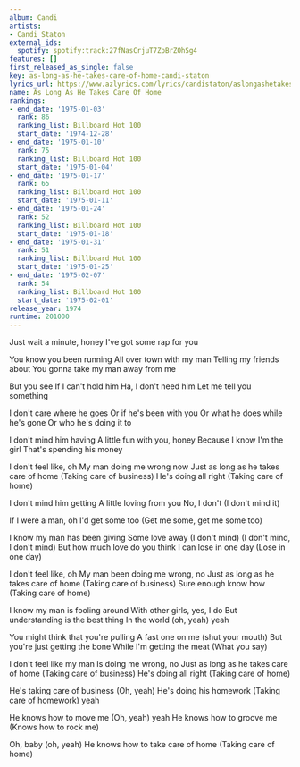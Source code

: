 ```yaml
---
album: Candi
artists:
- Candi Staton
external_ids:
  spotify: spotify:track:27fNasCrjuT7ZpBrZOhSg4
features: []
first_released_as_single: false
key: as-long-as-he-takes-care-of-home-candi-staton
lyrics_url: https://www.azlyrics.com/lyrics/candistaton/aslongashetakescareofhome.html
name: As Long As He Takes Care Of Home
rankings:
- end_date: '1975-01-03'
  rank: 86
  ranking_list: Billboard Hot 100
  start_date: '1974-12-28'
- end_date: '1975-01-10'
  rank: 75
  ranking_list: Billboard Hot 100
  start_date: '1975-01-04'
- end_date: '1975-01-17'
  rank: 65
  ranking_list: Billboard Hot 100
  start_date: '1975-01-11'
- end_date: '1975-01-24'
  rank: 52
  ranking_list: Billboard Hot 100
  start_date: '1975-01-18'
- end_date: '1975-01-31'
  rank: 51
  ranking_list: Billboard Hot 100
  start_date: '1975-01-25'
- end_date: '1975-02-07'
  rank: 54
  ranking_list: Billboard Hot 100
  start_date: '1975-02-01'
release_year: 1974
runtime: 201000
---
```

Just wait a minute, honey
I've got some rap for you

You know you been running
All over town with my man
Telling my friends about
You gonna take my man away from me

But you see
If I can't hold him
Ha, I don't need him
Let me tell you something

I don't care where he goes
Or if he's been with you
Or what he does while he's gone
Or who he's doing it to

I don't mind him having
A little fun with you, honey
Because I know I'm the girl
That's spending his money

I don't feel like, oh
My man doing me wrong now
Just as long as he takes care of home
(Taking care of business)
He's doing all right
(Taking care of home)

I don't mind him getting
A little loving from you
No, I don't (I don't mind it)

If I were a man, oh
I'd get some too
(Get me some, get me some too)

I know my man has been giving
Some love away (I don't mind)
(I don't mind, I don't mind)
But how much love do you think
I can lose in one day
(Lose in one day)

I don't feel like, oh
My man been doing me wrong, no
Just as long as he takes care of home
(Taking care of business)
Sure enough know how
(Taking care of home)

I know my man is fooling around
With other girls, yes, I do
But understanding is the best thing
In the world (oh, yeah) yeah

You might think that you're pulling
A fast one on me (shut your mouth)
But you're just getting the bone
While I'm getting the meat
(What you say)

I don't feel like my man
Is doing me wrong, no
Just as long as he takes care of home
(Taking care of business)
He's doing all right
(Taking care of home)

He's taking care of business
(Oh, yeah)
He's doing his homework
(Taking care of homework) yeah

He knows how to move me
(Oh, yeah) yeah
He knows how to groove me
(Knows how to rock me)

Oh, baby (oh, yeah)
He knows how to take care of home
(Taking care of home)
